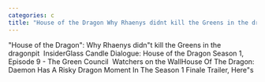 ```yaml
---
categories: c
title: "House of the Dragon Why Rhaenys didnt kill the Greens in the dragonpit  Insider"
---
```

"House of the Dragon": Why Rhaenys didn"t kill the Greens in the dragonpit&nbsp;&nbsp;InsiderGlass Candle Dialogue: House of the Dragon Season 1, Episode 9 - The Green Council&nbsp;&nbsp;Watchers on the WallHouse Of The Dragon: Daemon Has A Risky Dragon Moment In The Season 1 Finale Trailer, Here"s 